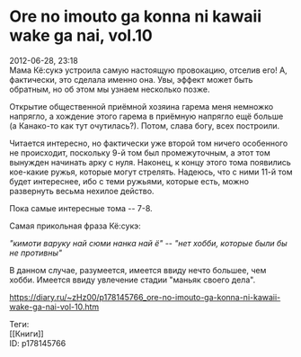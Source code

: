 Ore no imouto ga konna ni kawaii wake ga nai, vol.10
=====================================================

   
 2012-06-28, 23:18   
  Мама Кё:сукэ устроила самую настоящую провокацию, отселив его! А, фактически, это сделала именно она. Увы, эффект может быть обратным, но об этом мы узнаем несколько позже.   
   
 Открытие общественной приёмной хозяина гарема меня немножко напрягло, а хождение этого гарема в приёмную напрягло ещё больше (а Канако-то как тут очутилась?). Потом, слава богу, всех построили.   
   
 Читается интересно, но фактически уже второй том ничего особенного не происходит, поскольку 9-й том был промежуточным, а этот том вынужден начинать арку с нуля. Наконец, к концу этого тома появились кое-какие ружья, которые могут стрелять. Надеюсь, что с ними 11-й том будет интереснее, ибо с теми ружьями, которые есть, можно развернуть весьма нехилое действо.   
   
 Пока самые интересные тома -- 7-8.   
   
 Самая прикольная фраза Кё:сукэ:   
   
   *"кимоти варуку най сюми нанка най ё" -- "нет хобби, которые были бы не противны"*     
   
 В данном случае, разумеется, имеется ввиду нечто большее, чем хобби. Имеется ввиду увлечение стадии "маньяк своего дела".   
    
 <https://diary.ru/~zHz00/p178145766_ore-no-imouto-ga-konna-ni-kawaii-wake-ga-nai-vol-10.htm>   
   
 Теги:   
 [[Книги]]   
 ID: p178145766